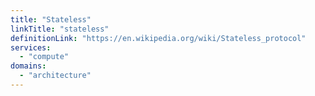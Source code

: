 ```yaml
---
title: "Stateless"
linkTitle: "stateless"
definitionLink: "https://en.wikipedia.org/wiki/Stateless_protocol"
services:
  - "compute"
domains:
  - "architecture"
---
```

